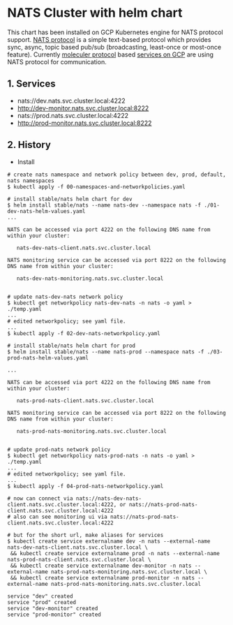 # NATS Cluster with helm chart

This chart has been installed on GCP Kubernetes engine for NATS protocol support.
[NATS protocol](https://nats.io) is a simple text-based protocol which provides sync, async, topic based pub/sub (broadcasting, least-once or most-once feature).
Currently [moleculer protocol](https://moleculer.services/docs/0.13/api/protocol.html) based [services on GCP](https://github.com/strix-kr/mol-api) are using NATS protocol for communication.

## 1. Services
- nats://dev.nats.svc.cluster.local:4222
- http://dev-monitor.nats.svc.cluster.local:8222
- nats://prod.nats.svc.cluster.local:4222
- http://prod-monitor.nats.svc.cluster.local:8222

## 2. History

- Install
```
# create nats namespace and network policy between dev, prod, default, nats namespaces
$ kubectl apply -f 00-namespaces-and-networkpolicies.yaml

# install stable/nats helm chart for dev
$ helm install stable/nats --name nats-dev --namespace nats -f ./01-dev-nats-helm-values.yaml
...

NATS can be accessed via port 4222 on the following DNS name from within your cluster:

   nats-dev-nats-client.nats.svc.cluster.local

NATS monitoring service can be accessed via port 8222 on the following DNS name from within your cluster:

   nats-dev-nats-monitoring.nats.svc.cluster.local


# update nats-dev-nats network policy
$ kubectl get networkpolicy nats-dev-nats -n nats -o yaml > ./temp.yaml
...
# edited networkpolicy; see yaml file.
...
$ kubectl apply -f 02-dev-nats-networkpolicy.yaml

# install stable/nats helm chart for prod
$ helm install stable/nats --name nats-prod --namespace nats -f ./03-prod-nats-helm-values.yaml

...

NATS can be accessed via port 4222 on the following DNS name from within your cluster:

   nats-prod-nats-client.nats.svc.cluster.local

NATS monitoring service can be accessed via port 8222 on the following DNS name from within your cluster:

   nats-prod-nats-monitoring.nats.svc.cluster.local


# update prod-nats network policy
$ kubectl get networkpolicy nats-prod-nats -n nats -o yaml > ./temp.yaml
...
# edited networkpolicy; see yaml file.
...
$ kubectl apply -f 04-prod-nats-networkpolicy.yaml

# now can connect via nats://nats-dev-nats-client.nats.svc.cluster.local:4222, or nats://nats-prod-nats-client.nats.svc.cluster.local:4222
# also can see monitoring ui via nats://nats-prod-nats-client.nats.svc.cluster.local:4222

# but for the short url, make aliases for services
$ kubectl create service externalname dev -n nats --external-name nats-dev-nats-client.nats.svc.cluster.local \
 && kubectl create service externalname prod -n nats --external-name nats-prod-nats-client.nats.svc.cluster.local \
 && kubectl create service externalname dev-monitor -n nats --external-name nats-prod-nats-monitoring.nats.svc.cluster.local \
 && kubectl create service externalname prod-monitor -n nats --external-name nats-prod-nats-monitoring.nats.svc.cluster.local

service "dev" created
service "prod" created
service "dev-monitor" created
service "prod-monitor" created
```